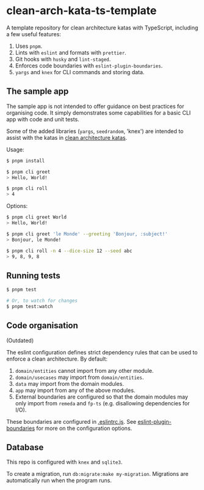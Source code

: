 # clean-arch-kata-ts-template

A template repository for clean architecture katas with TypeScript, including a few useful features:

1. Uses `pnpm`.
2. Lints with `eslint` and formats with `prettier`.
3. Git hooks with `husky` and `lint-staged`.
4. Enforces code boundaries with `eslint-plugin-boundaries`.
5. `yargs` and `knex` for CLI commands and storing data.

## The sample app

The sample app is not intended to offer guidance on best practices for organising code. It simply demonstrates some capabilities for a basic CLI app with code and unit tests.

Some of the added libraries (`yargs`, `seedrandom`, 'knex') are intended to assist with the katas in [clean architecture katas](https://github.com/jbrunton/clean-arch-katas).

Usage:

```bash
$ pnpm install

$ pnpm cli greet
> Hello, World!

$ pnpm cli roll
> 4
```

Options:

```bash
$ pnpm cli greet World
> Hello, World!

$ pnpm cli greet 'le Monde' --greeting 'Bonjour, :subject!'
> Bonjour, le Monde!

$ pnpm cli roll -n 4 --dice-size 12 --seed abc
> 9, 8, 9, 8
```

## Running tests

```bash
$ pnpm test

# Or, to watch for changes
$ pnpm test:watch
```

## Code organisation

(Outdated)

The eslint configuration defines strict dependency rules that can be used to enforce a clean architecture. By default:

1. `domain/entities` cannot import from any other module.
2. `domain/usecases` may import from `domain/entities`.
3. `data` may import from the domain modules.
4. `app` may import from any of the above modules.
5. External boundaries are configured so that the domain modules may only import from `remeda` and `fp-ts` (e.g. disallowing dependencies for I/O).

These boundaries are configured in [.eslintrc.js](https://github.com/jbrunton/node-typescript-template/blob/main/.eslintrc.js). See [eslint-plugin-boundaries](https://github.com/javierbrea/eslint-plugin-boundaries) for more on the configuration options.

## Database

This repo is configured with `knex` and `sqlite3`.

To create a migration, run `db:migrate:make my-migration`. Migrations are automatically run when the program runs.

